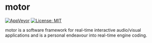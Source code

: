 # motor

[![AppVeyor](https://ci.appveyor.com/api/projects/status/2e7busj335mm0i5x?svg=true)](https://ci.appveyor.com/project/aconstlink/motor)
[![License: MIT](https://img.shields.io/badge/License-MIT-yellow.svg)](https://opensource.org/licenses/MIT)

motor is a software framework for real-time interactive audio/visual applications and is a personal endeavour into real-time engine coding. 

